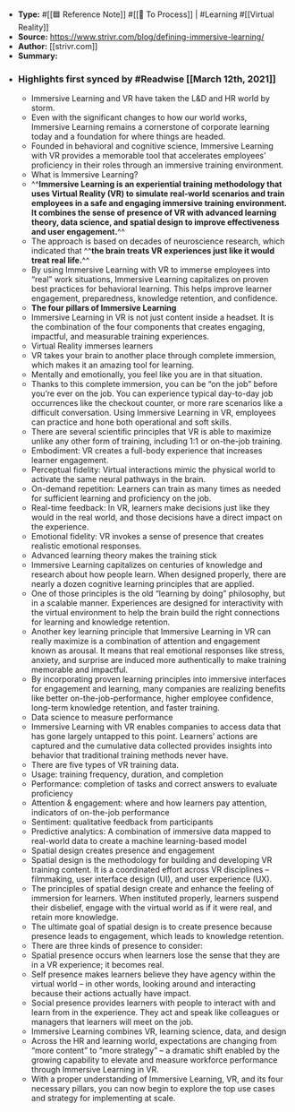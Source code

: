 - **Type:** #[[🟦 Reference Note]] #[[📝 To Process]] | #Learning #[[Virtual Reality]] 
- **Source:** https://www.strivr.com/blog/defining-immersive-learning/
- **Author:** [[strivr.com]]
- **Summary:**
- ### Highlights first synced by #Readwise [[March 12th, 2021]]
    - Immersive Learning and VR have taken the L&D and HR world by storm.
    - Even with the significant changes to how our world works, Immersive Learning remains a cornerstone of corporate learning today and a foundation for where things are headed.
    - Founded in behavioral and cognitive science, Immersive Learning with VR provides a memorable tool that accelerates employees’ proficiency in their roles through an immersive training environment.
    - What is Immersive Learning?
    - ^^**Immersive Learning is an experiential training methodology that uses Virtual Reality (VR) to simulate real-world scenarios and train employees in a safe and engaging immersive training environment. It combines the sense of presence of VR with advanced learning theory, data science, and spatial design to improve effectiveness and user engagement.**^^
    - The approach is based on decades of neuroscience research, which indicated that ^^**the brain treats VR experiences just like it would treat real life.**^^
    - By using Immersive Learning with VR to immerse employees into “real” work situations, Immersive Learning capitalizes on proven best practices for behavioral learning. This helps improve learner engagement, preparedness, knowledge retention, and confidence.
    - **The four pillars of Immersive Learning**
    - Immersive Learning in VR is not just content inside a headset. It is the combination of the four components that creates engaging, impactful, and measurable training experiences.
    - Virtual Reality immerses learners
    - VR takes your brain to another place through complete immersion, which makes it an amazing tool for learning.
    - Mentally and emotionally, you feel like you are in that situation.
    - Thanks to this complete immersion, you can be “on the job” before you’re ever on the job. You can experience typical day-to-day job occurrences like the checkout counter, or more rare scenarios like a difficult conversation. Using Immersive Learning in VR, employees can practice and hone both operational and soft skills.
    - There are several scientific principles that VR is able to maximize unlike any other form of training, including 1:1 or on-the-job training.
    - Embodiment: VR creates a full-body experience that increases learner engagement.
    - Perceptual fidelity: Virtual interactions mimic the physical world to activate the same neural pathways in the brain.
    - On-demand repetition: Learners can train as many times as needed for sufficient learning and proficiency on the job.
    - Real-time feedback: In VR, learners make decisions just like they would in the real world, and those decisions have a direct impact on the experience.
    - Emotional fidelity: VR invokes a sense of presence that creates realistic emotional responses.
    - Advanced learning theory makes the training stick
    - Immersive Learning capitalizes on centuries of knowledge and research about how people learn. When designed properly, there are nearly a dozen cognitive learning principles that are applied.
    - One of those principles is the old “learning by doing” philosophy, but in a scalable manner. Experiences are designed for interactivity with the virtual environment to help the brain build the right connections for learning and knowledge retention.
    - Another key learning principle that Immersive Learning in VR can really maximize is a combination of attention and engagement known as arousal. It means that real emotional responses like stress, anxiety, and surprise are induced more authentically to make training memorable and impactful.
    - By incorporating proven learning principles into immersive interfaces for engagement and learning, many companies are realizing benefits like better on-the-job-performance, higher employee confidence, long-term knowledge retention, and faster training.
    - Data science to measure performance
    - Immersive Learning with VR enables companies to access data that has gone largely untapped to this point. Learners’ actions are captured and the cumulative data collected provides insights into behavior that traditional training methods never have.
    - There are five types of VR training data.
    - Usage: training frequency, duration, and completion
    - Performance: completion of tasks and correct answers to evaluate proficiency
    - Attention & engagement: where and how learners pay attention, indicators of on-the-job performance
    - Sentiment: qualitative feedback from participants
    - Predictive analytics: A combination of immersive data mapped to real-world data to create a machine learning-based model
    - Spatial design creates presence and engagement
    - Spatial design is the methodology for building and developing VR training content. It is a coordinated effort across VR disciplines – filmmaking, user interface design (UI), and user experience (UX).
    - The principles of spatial design create and enhance the feeling of immersion for learners. When instituted properly, learners suspend their disbelief, engage with the virtual world as if it were real, and retain more knowledge.
    - The ultimate goal of spatial design is to create presence because presence leads to engagement, which leads to knowledge retention.
    - There are three kinds of presence to consider:
    - Spatial presence occurs when learners lose the sense that they are in a VR experience; it becomes real.
    - Self presence makes learners believe they have agency within the virtual world – in other words, looking around and interacting because their actions actually have impact.
    - Social presence provides learners with people to interact with and learn from in the experience. They act and speak like colleagues or managers that learners will meet on the job.
    - Immersive Learning combines VR, learning science, data, and design
    - Across the HR and learning world, expectations are changing from “more content” to “more strategy” – a dramatic shift enabled by the growing capability to elevate and measure workforce performance through Immersive Learning in VR.
    - With a proper understanding of Immersive Learning, VR, and its four necessary pillars, you can now begin to explore the top use cases and strategy for implementing at scale.
